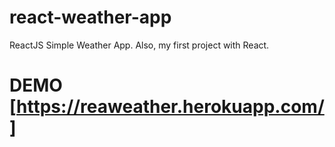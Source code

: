 # react-weather-app
ReactJS Simple Weather App. Also, my first project with React.

# DEMO [https://reaweather.herokuapp.com/]
